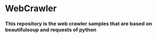 # WebCrawler
### This repository is the web crawler samples that are based on beautifulsoup and requests of python
